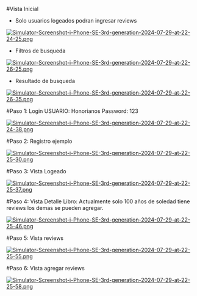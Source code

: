 
#Vista Inicial
+ Solo usuarios logeados podran ingresar reviews


[![Simulator-Screenshot-i-Phone-SE-3rd-generation-2024-07-29-at-22-24-25.png](https://i.postimg.cc/3wQx9SdF/Simulator-Screenshot-i-Phone-SE-3rd-generation-2024-07-29-at-22-24-25.png)](https://postimg.cc/68zKphV8)

+ Filtros de busqueda 

[![Simulator-Screenshot-i-Phone-SE-3rd-generation-2024-07-29-at-22-26-25.png](https://i.postimg.cc/5NZ4N7qW/Simulator-Screenshot-i-Phone-SE-3rd-generation-2024-07-29-at-22-26-25.png)](https://postimg.cc/yky4LTbL)

+ Resultado de busqueda

[![Simulator-Screenshot-i-Phone-SE-3rd-generation-2024-07-29-at-22-26-35.png](https://i.postimg.cc/JzZ1yNPD/Simulator-Screenshot-i-Phone-SE-3rd-generation-2024-07-29-at-22-26-35.png)](https://postimg.cc/75Pvd2vw)


#Paso 1: 
Login
USUARIO: Honorianos
Password: 123

[![Simulator-Screenshot-i-Phone-SE-3rd-generation-2024-07-29-at-22-24-38.png](https://i.postimg.cc/KY7vWPTS/Simulator-Screenshot-i-Phone-SE-3rd-generation-2024-07-29-at-22-24-38.png)](https://postimg.cc/t1TjZVD2)

#Paso 2:
Registro ejemplo

[![Simulator-Screenshot-i-Phone-SE-3rd-generation-2024-07-29-at-22-25-30.png](https://i.postimg.cc/FR9sXYbf/Simulator-Screenshot-i-Phone-SE-3rd-generation-2024-07-29-at-22-25-30.png)](https://postimg.cc/cKbNQ4bZ)


#Paso 3:
Vista Logeado

[![Simulator-Screenshot-i-Phone-SE-3rd-generation-2024-07-29-at-22-25-37.png](https://i.postimg.cc/BbbStRV4/Simulator-Screenshot-i-Phone-SE-3rd-generation-2024-07-29-at-22-25-37.png)](https://postimg.cc/V0yQVZwV)

#Paso 4:
Vista Detalle Libro: Actualmente solo 100 años de soledad tiene reviews los demas se pueden agregar.

[![Simulator-Screenshot-i-Phone-SE-3rd-generation-2024-07-29-at-22-25-46.png](https://i.postimg.cc/rFdyTX49/Simulator-Screenshot-i-Phone-SE-3rd-generation-2024-07-29-at-22-25-46.png)](https://postimg.cc/MvSJ0Ldc)

#Paso 5:
Vista reviews

[![Simulator-Screenshot-i-Phone-SE-3rd-generation-2024-07-29-at-22-25-55.png](https://i.postimg.cc/SRPy9VB8/Simulator-Screenshot-i-Phone-SE-3rd-generation-2024-07-29-at-22-25-55.png)](https://postimg.cc/JHbVV344)


#Paso 6:
Vista agregar reviews

[![Simulator-Screenshot-i-Phone-SE-3rd-generation-2024-07-29-at-22-25-58.png](https://i.postimg.cc/J7Y7S4sn/Simulator-Screenshot-i-Phone-SE-3rd-generation-2024-07-29-at-22-25-58.png)](https://postimg.cc/6TRNvKLJ)






